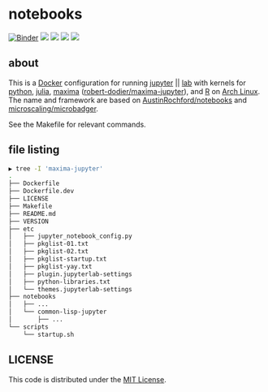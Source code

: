 # notebooks

[![Binder][mybinder-badge]][mybinder] 
[![](https://images.microbadger.com/badges/image/cameronraysmith/notebooks.svg)](https://microbadger.com/images/cameronraysmith/notebooks)
[![](https://images.microbadger.com/badges/version/cameronraysmith/notebooks.svg)](https://microbadger.com/images/cameronraysmith/notebooks)
[![](https://images.microbadger.com/badges/commit/cameronraysmith/notebooks.svg)](https://microbadger.com/images/cameronraysmith/notebooks)
[![](https://images.microbadger.com/badges/license/cameronraysmith/notebooks.svg)](https://microbadger.com/images/cameronraysmith/notebooks)

## about
This is a [Docker][] configuration for running [jupyter][] || [lab][] with kernels for [python][], [julia][], [maxima][] ([robert-dodier/maxima-jupyter][]), and [R][] on [Arch Linux][]. The name and framework are based on [AustinRochford/notebooks][] and [microscaling/microbadger][].

See the Makefile for relevant commands.

## file listing

```bash
▶ tree -I 'maxima-jupyter'
.
├── Dockerfile
├── Dockerfile.dev
├── LICENSE
├── Makefile
├── README.md
├── VERSION
├── etc
│   ├── jupyter_notebook_config.py
│   ├── pkglist-01.txt
│   ├── pkglist-02.txt
│   ├── pkglist-startup.txt
│   ├── pkglist-yay.txt
│   ├── plugin.jupyterlab-settings
│   ├── python-libraries.txt
│   └── themes.jupyterlab-settings
├── notebooks
│   ├── ...
│   └── common-lisp-jupyter
│       ├── ...
└── scripts
    └── startup.sh
```

## LICENSE

This code is distributed under the [MIT License](http://opensource.org/licenses/MIT).

<!--refs-->
[mybinder-badge]: https://mybinder.org/badge_logo.svg
[mybinder]: https://mybinder.org/v2/gh/cameronraysmith/notebooks/master?urlpath=lab

[Docker]: https://www.docker.com/
[jupyter]: https://jupyter.org/
[lab]: https://jupyterlab.readthedocs.io/
[python]: https://ipython.readthedocs.io/
[julia]: https://github.com/JuliaLang/IJulia.jl
[maxima]: http://maxima.sourceforge.net/
[robert-dodier/maxima-jupyter]: https://github.com/robert-dodier/maxima-jupyter
[R]: https://irkernel.github.io/
[Arch Linux]: https://www.archlinux.org/
[AustinRochford/notebooks]: https://github.com/AustinRochford/notebooks
[microscaling/microbadger]: https://github.com/microscaling/microbadger